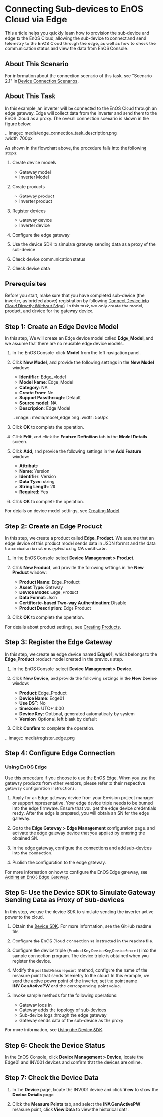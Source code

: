 # Connecting Sub-devices to EnOS Cloud via Edge

This article helps you quickly learn how to provision the sub-device and edge to the EnOS Cloud, allowing the sub-device to connect and send telemetry to the EnOS Cloud through the edge, as well as how to check the communication status and view the data from EnOS Console.


## About This Scenario

For information about the connection scenario of this task, see "Scenario 2.1" in [Device Connection Scenarios](connection_scenarios).


## About This Task

In this example, an inverter will be connected to the EnOS Cloud through an edge gateway. Edge will collect data from the inverter and send them to the EnOS Cloud as a proxy. The overall connection scenario is shown in the figure below:

.. image:: media/edge_connection_task_description.png   
     :width: 700px

As shown in the flowchart above, the procedure falls into the following steps:

1. Create device models

   - Gateway model
   - Inverter Model

2. Create products

   - Gateway product
   - Inverter product

3. Register devices

   - Gateway device
   - Inverter device

4. Configure the edge gateway

5. Use the device SDK to simulate gateway sending data as a proxy of the sub-device

6. Check device communication status

7. Check device data

## Prerequisites

Before you start, make sure that you have completed sub-device (the inverter, as briefed above) registration by following [Connect Device into Cloud Directly (Without Edge)](gettingstarted_device_connection). In this task, we only create the model, product, and device for the gateway device.

## Step 1: Create an Edge Device Model

In this step, We will create an Edge device model called **Edge_Model**, and we assume that there are no reusable edge device models.

1. In the EnOS Console, click **Model** from the left navigation panel.

2. Click **New Model**, and provide the following settings in the **New Model** window:

   - **Identifier**: Edge_Model
   - **Model Name**: Edge_Model
   - **Category**: NA
   - **Create From**: No
   - **Support Passthrough**: Default
   - **Source model**: NA
   - **Description**: Edge Model

   .. image:: media/model_edge.png
      :width: 550px   

3. Click **OK** to complete the operation.

4. Click **Edit**, and click the **Feature Definition** tab in the **Model Details** screen.

5. Click **Add**, and provide the following settings in the **Add Feature** window:

   - **Attribute**
   - **Name**: Version
   - **Identifier**: Version
   - **Data Type**: string
   - **String Length**: 20
   - **Required**: Yes

6. Click **OK** to complete the operation.

For details on device model settings, see [Creating Model](model/creating_model).


## Step 2: Create an Edge Product

In this step, we create a product called **Edge_Product**. We assume that an edge device of this product model sends data in JSON format and the data transmission is not encrypted using CA certificate.

1. In the EnOS Console, select **Device Management > Product**.

2. Click **New Product**, and provide the following settings in the **New Product** window:

   - **Product Name**: Edge_Product
   - **Asset Type**: Gateway
   - **Device Model**: Edge_Product
   - **Data Format**: Json
   - **Certificate-based Two-way Authentication**: Disable
   - **Product Description**: Edge Product

3. Click **OK** to complete the operation.

For details about product settings, see [Creating Products](cloud/creating_product).


## Step 3: Register the Edge Gateway

In this step, we create an edge device named **Edge01**, which belongs to the **Edge_Product** product model created in the previous step.

1. In the EnOS Console, select **Device Management > Device**.

2. Click **New Device**, and provide the following settings in the **New Device** window:

   - **Product**: Edge_Product
   - **Device Name**: Edge01
   - **Use DST**: No
   - **timezone**: UTC+14:00
   - **Device Key**: Optional, generated automatically by system
   - **Version**: Optional, left blank by default

3. Click **Confirm** to complete the operation.

.. image:: media/register_edge.png   


## Step 4: Configure Edge Connection

### Using EnOS Edge

Use this procedure if you choose to use the EnOS Edge. When you use the gateway products from other vendors, please refer to their respective gateway configuration instructions.

1. Apply for an Edge gateway device from your Envision project manager or support representative. Your edge device triple needs to be burned into the edge firmware. Ensure that you get the edge device credentials ready. After the edge is prepared, you will obtain an SN for the edge gateway.

2. Go to the **Edge Gateway > Edge Management** configuration page, and activate the edge gateway device that you applied by entering the obtained SN.

3. In the edge gateway, configure the connections and add sub-devices into the connection.

4. Publish the configuration to the edge gateway.

For more information on how to configure the EnOS Edge gateway, see [Adding an EnOS Edge Gateway](edge/managing_edge).



## Step 5: Use the Device SDK to Simulate Gateway Sending Data as Proxy of Sub-devices

In this step, we use the device SDK to simulate sending the inverter active power to the cloud.

1. Obtain the [Device SDK](https://github.com/EnvisionIot/enos-mqtt-java-sdk). For more information, see the GitHub readme file.

2. Configure the EnOS Cloud connection as instructed in the readme file.

3. Configure the device triple (`ProductKey`,`DeviceKey`,`DeviceSecret`) into the sample connection program. The device triple is obtained when you register the device.

4. Modify the `postSubMeasurepoint` method, configure the name of the measure point that sends telemetry to the cloud. In this example, we send the active power point of the inverter, set the point name **INV.GenActivePW** and the corresponding point value.

5. Invoke sample methods for the following operations:

   - Gateway logs in
   - Gateway adds the topology of sub-devices
   - Sub-device logs through the edge gateway
   - Gateway sends data of the sub-device as the proxy

For more information, see [Using the Device SDK](device/using_java_sdk).


## Step 6: Check the Device Status

In the EnOS Console, click **Device Management > Device**, locate the Edge01 and INV001 devices and confirm that the devices are online.


## Step 7: Check the Device Data

1. In the **Device** page, locate the INV001 device and click **View** to show the **Device Details** page.

2. Click the **Measure Points** tab, and select the **INV.GenActivePW** measure point, click **View Data** to view the historical data.
